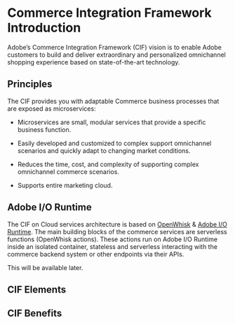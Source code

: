 # Commerce Integration Framework Introduction

Adobe’s Commerce Integration Framework (CIF) vision is to enable Adobe customers to build and deliver extraordinary and personalized omnichannel shopping experience based on state-of-the-art technology.

## Principles

The CIF provides you with adaptable Commerce business processes that are exposed as microservices:

*  Microservices are small, modular services that provide a specific business function.  

*  Easily developed and customized to complex support omnichannel scenarios and quickly adapt to changing market conditions. 

*  Reduces the time, cost, and complexity of supporting complex omnichannel commerce scenarios.

*  Supports entire marketing cloud.



## Adobe I/O Runtime

The CIF on Cloud services architecture is based on [OpenWhisk](https://openwhisk.apache.org) & [Adobe I/O Runtime](https://www.adobe.io/apis/cloudplatform/runtime.html). The main building blocks of the commerce services are serverless functions (OpenWhisk actions). These actions run on Adobe I/O Runtime inside an isolated container, stateless and serverless interacting with the commerce backend system or other endpoints via their APIs. 

This will be available later.



## CIF Elements

## CIF Benefits
